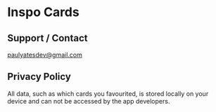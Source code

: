 # Inspo Cards

## Support / Contact

paulyatesdev@gmail.com

## Privacy Policy

All data, such as which cards you favourited, is stored locally on your device and can not be accessed by the app developers.
